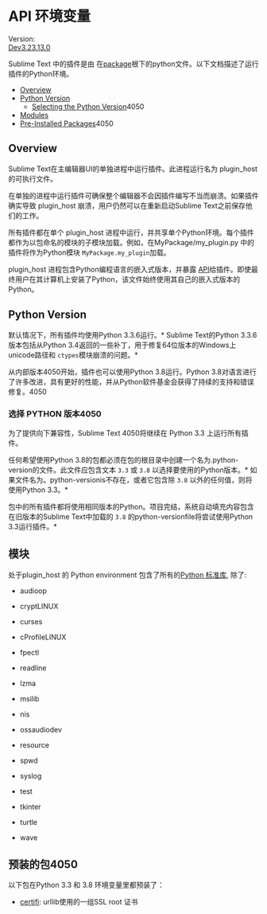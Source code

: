 # API 环境变量

Version:  
[Dev](api_environments#ver-dev)[3.2](api_environments#ver-3.2)[3.1](api_environments#ver-3.1)[3.0](api_environments#ver-3.0)

 Sublime Text 中的插件是由 在[package](包)根下的python文件。以下文档描述了运行插件的Python环境。

*   [Overview](api_environments#overview)
*   [Python Version](api_environments#python_version)
    *   [Selecting the Python Version](api_environments#selecting_python_version)4050
*   [Modules](api_environments#modules)
*   [Pre-Installed Packages](api_environments#preinstalled_packages)4050

## Overview

Sublime Text在主编辑器UI的单独进程中运行插件。此进程运行名为 plugin\_host 的可执行文件。

在单独的进程中运行插件可确保整个编辑器不会因插件编写不当而崩溃。如果插件确实导致 plugin\_host 崩溃，用户仍然可以在重新启动Sublime Text之前保存他们的工作。

所有插件都在单个 plugin\_host 进程中运行，并共享单个Python环境。每个插件都作为以包命名的模块的子模块加载。例如，在MyPackage/my\_plugin.py 中的插件将作为Python模块 `MyPackage.my_plugin`加载。

plugin_host 进程包含Python编程语言的嵌入式版本，并暴露 [API](api_reference)给插件。即使最终用户在其计算机上安装了Python，该文件始终使用其自己的嵌入式版本的Python。

## Python Version

默认情况下，所有插件均使用Python 3.3.6运行。* Sublime Text的Python 3.3.6版本包括从Python 3.4返回的一些补丁，用于修复64位版本的Windows上unicode路径和 `ctypes`模块崩溃的问题。*

从内部版本4050开始，插件也可以使用Python 3.8运行。Python 3.8对语言进行了许多改进，具有更好的性能，并从Python软件基金会获得了持续的支持和错误修复。4050

### 选择 PYTHON 版本4050

为了提供向下兼容性，Sublime Text 4050将继续在 Python 3.3 上运行所有插件。

任何希望使用Python 3.8的包都必须在包的根目录中创建一个名为.python-version的文件。此文件应包含文本 `3.3` 或 `3.8` 以选择要使用的Python版本。* 如果文件名为。python-versionis不存在，或者它包含除 `3.8` 以外的任何值，则将使用Python 3.3。*

包中的所有插件都将使用相同版本的Python。项目完结，系统自动填充内容包含在旧版本的Sublime Text中加载的 `3.8` 的python-versionfile将尝试使用Python 3.3运行插件。*

## 模块

处于plugin\_host 的 Python environment 包含了所有的[Python 标准库](https://docs.python.org/3.3/library/), 除了:

*   audioop
*   cryptLINUX
*   curses
*   cProfileLINUX
*   fpectl
*   readline

*   lzma
*   msilib
*   nis
*   ossaudiodev
*   resource
*   spwd

*   syslog
*   test
*   tkinter
*   turtle
*   wave

## 预装的包4050

以下包在Python 3.3 和 3.8 环境变量里都预装了：

*   [certifi](https://pypi.org/project/certifi/): urllib使用的一组SSL root 证书